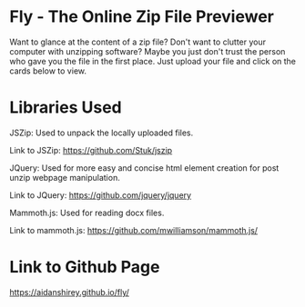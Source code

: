 # Fly - The Online Zip File Previewer
Want to glance at the content of a zip file? Don't want to clutter your computer with unzipping software? Maybe you just don't trust the person who gave you the file in the first place. Just upload your file and click on the cards below to view.

# Libraries Used
JSZip: Used to unpack the locally uploaded files.

Link to JSZip: https://github.com/Stuk/jszip

JQuery: Used for more easy and concise html element creation for post unzip webpage manipulation.

Link to JQuery: https://github.com/jquery/jquery

Mammoth.js: Used for reading docx files.

Link to mammoth.js: https://github.com/mwilliamson/mammoth.js/

# Link to Github Page
https://aidanshirey.github.io/fly/
